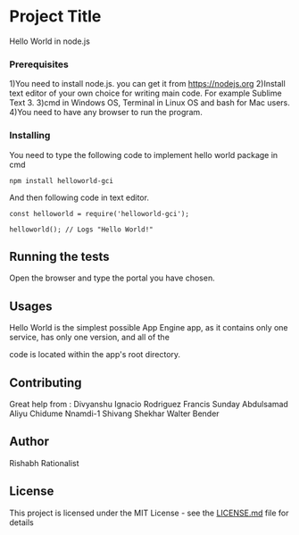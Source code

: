 # Project Title

Hello World in node.js

### Prerequisites

1)You need to install node.js. you can get it from https://nodejs.org
2)Install text editor of your own choice for writing main code. For example Sublime Text 3.
3)cmd in Windows OS, Terminal in Linux OS and bash for Mac users.
4)You need to have any browser to run the program.

### Installing

You need to type the following code to implement hello world package in cmd

```
npm install helloworld-gci
```

And then following code in text editor.

```
const helloworld = require('helloworld-gci');
    
helloworld(); // Logs "Hello World!"
```

## Running the tests

Open the browser and type the portal you have chosen.

## Usages

Hello World is the simplest possible App Engine app, as it contains only one service, has only one version, and all of the 

code is located within the app's root directory.

## Contributing

Great help from :
Divyanshu
Ignacio Rodriguez
Francis Sunday
Abdulsamad Aliyu
Chidume Nnamdi-1
Shivang Shekhar
Walter Bender

## Author

Rishabh Rationalist

## License

This project is licensed under the MIT License - see the [LICENSE.md](LICENSE.md) file for details
